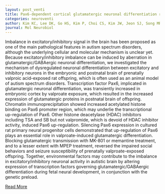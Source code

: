 ```yaml
---
layout: post_venti
title: Pax6-dependent cortical glutamatergic neuronal differentiation regulates autism-like behavior in prenatally valproic acid-exposed rat offspring
categories: neuroventi
author: Kim KC, Lee DK, Go HS, Kim P, Choi CS, Kim JW, Jeon SJ, Song MR, Shin CY
journal: Mol Neurobiol
---
```


Imbalance in excitatory/inhibitory signal in the brain has been proposed as one of the main pathological features in autism spectrum disorders, although the underlying cellular and molecular mechanism is unclear yet. Because excitatory/inhibitory imbalance can be induced by aberration in glutamatergic/GABAergic neuronal differentiation, we investigated the mechanism of dysregulated neuronal differentiation between excitatory and inhibitory neurons in the embryonic and postnatal brain of prenatally valproic acid-exposed rat offspring, which is often used as an animal model of autism spectrum disorders. Transcription factor Pax6, implicated in glutamatergic neuronal differentiation, was transiently increased in embryonic cortex by valproate exposure, which resulted in the increased expression of glutamatergic proteins in postnatal brain of offspring. Chromatin immunoprecipitation showed increased acetylated histone binding on Pax6 promoter region, which may underlie the transcriptional up-regulation of Pax6. Other histone deacetylase (HDAC) inhibitors including TSA and SB but not valpromide, which is devoid of HDAC inhibitor activity, induced Pax6 up-regulation. Silencing Pax6 expression in cultured rat primary neural progenitor cells demonstrated that up-regulation of Pax6 plays an essential role in valproate-induced glutamatergic differentiation. Blocking glutamatergic transmission with MK-801 or memantine treatment, and to a lesser extent with MPEP treatment, reversed the impaired social behaviors and seizure susceptibility of prenatally valproate-exposed offspring. Together, environmental factors may contribute to the imbalance in excitatory/inhibitory neuronal activity in autistic brain by altering expression of transcription factors governing glutamatergic/GABAergic differentiation during fetal neural development, in conjunction with the genetic preload.


[Read More](https://www.ncbi.nlm.nih.gov/pubmed/24030726)
